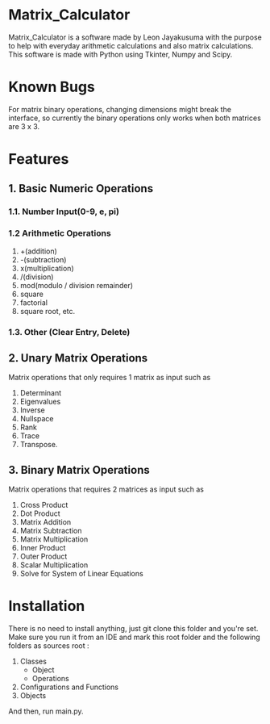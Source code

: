 # Matrix_Calculator
Matrix_Calculator is a software made by Leon Jayakusuma with the purpose to help with everyday arithmetic calculations and also matrix calculations. This software is made with Python using Tkinter, Numpy and Scipy.
# Known Bugs
For matrix binary operations, changing dimensions might break the interface, so currently the binary operations only works when both matrices are 3 x 3.
# Features
## 1. Basic Numeric Operations
### 1.1. Number Input(0-9, e, pi)
### 1.2 Arithmetic Operations
1. +(addition)
2. -(subtraction)
3. x(multiplication)
4. /(division)
5. mod(modulo / division remainder)
5. square
6. factorial
7. square root, etc. 
### 1.3. Other (Clear Entry, Delete)
## 2. Unary Matrix Operations
Matrix operations that only requires 1 matrix as input such as
1. Determinant
2. Eigenvalues
3. Inverse
4. Nullspace
5. Rank
6. Trace
7. Transpose.
## 3. Binary Matrix Operations
Matrix operations that requires 2 matrices as input such as 
1. Cross Product
2. Dot Product
3. Matrix Addition
4. Matrix Subtraction
5. Matrix Multiplication
6. Inner Product
7. Outer Product
8. Scalar Multiplication
9. Solve for System of Linear Equations

# Installation
There is no need to install anything, just git clone this folder and you're set.
Make sure you run it from an IDE and mark this root folder and the following folders as sources root :
1. Classes
   * Object
   * Operations
2. Configurations and Functions
3. Objects

And then, run main.py.
